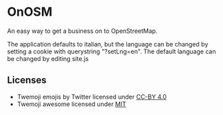 # OnOSM

An easy way to get a business on to OpenStreetMap.

The application defaults to italian, but the language can be changed by setting a cookie with querystring "?setLng=en". The default language can be changed by editing site.js

## Licenses
- Twemoji emojis by Twitter licensed under [CC-BY 4.0](https://github.com/twitter/twemoji/blob/master/LICENSE-GRAPHICS)
- Twemoji awesome licensed under [MIT](https://github.com/SebastianAigner/twemoji-amazing)
